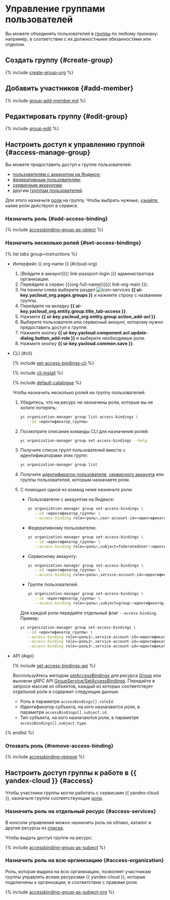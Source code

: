 # Управление группами пользователей

Вы можете объединять пользователей в [группы](../concepts/groups.md) по любому признаку: например, в соответствии с их должностными обязанностями или отделом.

## Создать группу {#create-group}

{% include [create-group-org](../../_includes/organization/create-group-org.md) %}

## Добавить участников {#add-member}

{% include [group-add-member.md](../../_includes/organization/group-add-member.md) %}

## Редактировать группу {#edit-group}

{% include [group-edit](../../_includes/organization/group-edit.md) %}

## Настроить доступ к управлению группой {#access-manage-group}

Вы можете предоставить доступ к группе пользователей:

* [пользователям с аккаунтом на Яндексе](../../iam/concepts/users/accounts.md#passport);
* [федеративным пользователям](../../iam/concepts/users/accounts.md#saml-federation);
* [сервисным аккаунтам](../../iam/concepts/users/service-accounts.md);
* другим [группам пользователей](../../organization/concepts/groups.md).

Для этого назначьте [роли](../../iam/concepts/access-control/roles.md) на группу. Чтобы выбрать нужные, [узнайте](../security/index.md#roles-list), какие роли действуют в сервисе.

### Назначить роль {#add-access-binding}

{% include [accessbinding-group-as-object](../../_includes/organization/accessbinding-group-as-object.md) %}

### Назначить несколько ролей {#set-access-bindings}

{% list tabs group=instructions %}

* Интерфейс {{ org-name }} {#cloud-org}

   1. [Войдите в аккаунт]({{ link-passport-login }}) администратора организации.
   1. Перейдите в сервис [{{org-full-name}}]({{ link-org-main }}).
   1. На панели слева выберите раздел ![icon-services](../../_assets/console-icons/persons.svg) **{{ ui-key.yacloud_org.pages.groups }}** и нажмите строку с названием группы.
   1. Перейдите на вкладку **{{ ui-key.yacloud_org.entity.group.title_tab-access }}**.
   1. Нажмите **{{ ui-key.yacloud_org.entity.group.action_add-acl }}**.
   1. Выберите пользователя или сервисный аккаунт, которому нужно предоставить доступ к группе.
   1. Нажмите кнопку **{{ ui-key.yacloud.component.acl.update-dialog.button_add-role }}** и выберите необходимые роли.
   1. Нажмите кнопку **{{ ui-key.yacloud.common.save }}**.

* CLI {#cli}

   {% include [set-access-bindings-cli](../../_includes/iam/roles/set-access-bindings-cli.md) %}

   {% include [cli-install](../../_includes/cli-install.md) %}

   {% include [default-catalogue](../../_includes/default-catalogue.md) %}

   Чтобы назначить несколько ролей на группу пользователей:

   1. Убедитесь, что на ресурс не назначены роли, которые вы не хотите потерять:

      ```bash
      yc organization-manager group list-access-bindings \
         --id <идентификатор_группы>
      ```

   1. Посмотрите описание команды CLI для назначения ролей:

      ```bash
      yc organization-manager group set-access-bindings --help
      ```

   1. Получите список групп пользователей вместе с идентификаторами этих групп:

      ```bash
      yc organization-manager group list
      ```

   1. Получите [идентификатор пользователя](../../iam/operations/users/get.md), [сервисного аккаунта](../../iam/operations/sa/get-id.md) или группы пользователей, которым назначаете роли.
   1. С помощью одной из команд ниже назначьте роли:

      * Пользователю с аккаунтом на Яндексе:

         ```bash
         yc organization-manager group set-access-bindings \
            --id <идентификатор_группы> \
            --access-binding role=<роль>,user-account-id=<идентификатор_пользователя>
         ```

      * Федеративному пользователю:

         ```bash
         yc organization-manager group set-access-bindings \
            --id <идентификатор_группы> \
            --access-binding role=<роль>,subject=federatedUser:<идентификатор_пользователя>
         ```

      * Сервисному аккаунту:

         ```bash
         yc organization-manager group set-access-bindings \
            --id <идентификатор_группы> \
            --access-binding role=<роль>,service-account-id=<идентификатор_сервисного_аккаунта>
         ```

      * Группе пользователей:

         ```bash
         yc organization-manager group set-access-bindings \
            --id <идентификатор_группы> \
            --access-binding role=<роль>,subject=group:<идентификатор_группы>
         ```

      Для каждой роли передайте отдельный флаг `--access-binding`. Пример:

      ```bash
      yc organization-manager group set-access-bindings \
         --id <идентификатор_группы> \
         --access-binding role=<роль1>,service-account-id=<идентификатор_сервисного_аккаунта> \
         --access-binding role=<роль2>,service-account-id=<идентификатор_сервисного_аккаунта> \
         --access-binding role=<роль3>,service-account-id=<идентификатор_сервисного_аккаунта>
      ```

* API {#api}

   {% include [set-access-bindings-api](../../_includes/iam/roles/set-access-bindings-api.md) %}

   Воспользуйтесь методом [setAccessBindings](../api-ref/Group/setAccessBindings.md) для ресурса [Group](../api-ref/Group/index.md) или вызовом gRPC API [GroupService/SetAccessBindings](../api-ref/grpc/group_service.md#SetAccessBindings). Передайте в запросе массив из объектов, каждый из которых соответствует отдельной роли и содержит следующие данные:

   * Роль в параметре `accessBindings[].roleId`.
   * Идентификатор субъекта, на кого назначаются роли, в параметре `accessBindings[].subject.id`.
   * Тип субъекта, на кого назначаются роли, в параметре `accessBindings[].subject.type`.

{% endlist %}

### Отозвать роль {#remove-access-binding}

{% include [accessbinding-remove](../../_includes/organization/accessbinding-remove.md) %}

## Настроить доступ группы к работе в {{ yandex-cloud }} {#access}

Чтобы участники группы могли работать с сервисами {{ yandex-cloud }}, назначьте группе соответствующие [роли](../../iam/concepts/access-control/roles.md).

### Назначить роль на отдельный ресурс {#access-services}

В консоли управления можно назначить роль на облако, каталог и другие ресурсы из [списка](../../iam/concepts/access-control/resources-with-access-control.md).

Чтобы выдать доступ группе на ресурс:

{% include [accessbinding-group-as-subject](../../_includes/organization/accessbinding-group-as-subject.md) %}

### Назначить роль на всю организацию {#access-organization}

Роль, которая выдана на всю организацию, позволяет участникам группы управлять всеми ресурсами {{ yandex-cloud }}, которые подключены к организации, в соответствии с правами роли.

{% include [accessbinding-group-as-subject-org](../../_includes/organization/accessbinding-group-as-subject-org.md) %}
